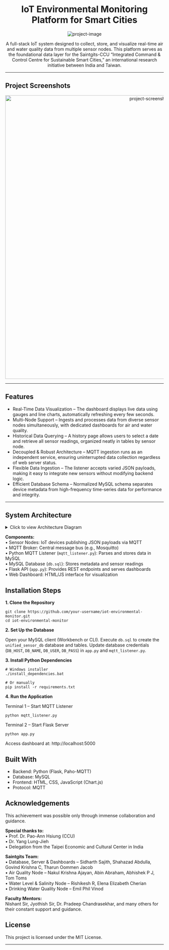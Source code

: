 <h1 align="center" id="title">IoT Environmental Monitoring Platform for Smart Cities</h1>

<p align="center">
  <img src="https://socialify.git.ci/siddoit/saintgits-iot-environmental-monitor/image?custom_description=A+full-stack+IoT+platform+for+real-time+environmental+monitoring&description=1&forks=1&language=1&name=1&pattern=Transparent&stargazers=1&theme=Auto" alt="project-image">
</p>

<p id="description" align="center">
  A full-stack IoT system designed to collect, store, and visualize real-time air and water quality data from multiple sensor nodes.  
  This platform serves as the foundational data layer for the Saintgits-CCU “Integrated Command & Control Centre for Sustainable Smart Cities,” an international research initiative between India and Taiwan.  
</p>

---

<h2>Project Screenshots</h2>

<p align="center">
  <img src="assets/dashboard.png" alt="project-screenshot" width="900">
</p>

---

<h2>Features</h2>

<ul>
  <li>Real-Time Data Visualization – The dashboard displays live data using gauges and line charts, automatically refreshing every few seconds.</li>
  <li>Multi-Node Support – Ingests and processes data from diverse sensor nodes simultaneously, with dedicated dashboards for air and water quality.</li>
  <li>Historical Data Querying – A history page allows users to select a date and retrieve all sensor readings, organized neatly in tables by sensor node.</li>
  <li>Decoupled & Robust Architecture – MQTT ingestion runs as an independent service, ensuring uninterrupted data collection regardless of web server status.</li>
  <li>Flexible Data Ingestion – The listener accepts varied JSON payloads, making it easy to integrate new sensors without modifying backend logic.</li>
  <li>Efficient Database Schema – Normalized MySQL schema separates device metadata from high-frequency time-series data for performance and integrity.</li>
</ul>

---

<h2>System Architecture</h2>

<details>
<summary>Click to view Architecture Diagram</summary>

```graph TD;
    A[Sensor Nodes/ESP32] -- JSON over MQTT --> B(MQTT Broker);
    B -- Pub/Sub --> C{Python MQTT Listener};
    C -- SQL INSERT --> D[(MySQL Database)];
    D -- SQL SELECT --> E[Flask Backend API];
    E -- REST API (JSON) --> F((Live Web Dashboard));
```
</details> <p> <b>Components:</b><br> • Sensor Nodes: IoT devices publishing JSON payloads via MQTT<br> • MQTT Broker: Central message bus (e.g., Mosquitto)<br> • Python MQTT Listener (<code>mqtt_listener.py</code>): Parses and stores data in MySQL<br> • MySQL Database (<code>db.sql</code>): Stores metadata and sensor readings<br> • Flask API (<code>app.py</code>): Provides REST endpoints and serves dashboards<br> • Web Dashboard: HTML/JS interface for visualization<br> </p>


<h2>Installation Steps</h2> <p><b>1. Clone the Repository</b></p>

```
git clone https://github.com/your-username/iot-environmental-monitor.git
cd iot-environmental-monitor
```
<p><b>2. Set Up the Database</b></p> <p> Open your MySQL client (Workbench or CLI). Execute <code>db.sql</code> to create the <code>unified_sensor_db</code> database and tables. Update database credentials (<code>DB_HOST</code>, <code>DB_NAME</code>, <code>DB_USER</code>, <code>DB_PASS</code>) in <code>app.py</code> and <code>mqtt_listener.py</code>. </p> <p><b>3. Install Python Dependencies</b></p>

```
# Windows installer
./install_dependencies.bat  

# Or manually
pip install -r requirements.txt
```
<p><b>4. Run the Application</b></p>

Terminal 1 – Start MQTT Listener
```
python mqtt_listener.py
```
Terminal 2 – Start Flask Server
```
python app.py
```
Access dashboard at: http://localhost:5000
<h2>Built With</h2> <ul> <li>Backend: Python (Flask, Paho-MQTT)</li> <li>Database: MySQL</li> <li>Frontend: HTML, CSS, JavaScript (Chart.js)</li> <li>Protocol: MQTT</li> </ul>
<h2>Acknowledgements</h2> <p> This achievement was possible only through immense collaboration and guidance. </p> <p> <b>Special thanks to:</b><br> • Prof. Dr. Pao-Ann Hsiung (CCU)<br> • Dr. Yang Lung-Jieh<br> • Delegation from the Taipei Economic and Cultural Center in India </p> <p> <b>Saintgits Team:</b><br> • Database, Server & Dashboards – Sidharth Sajith, Shahazad Abdulla, Govind Krishna C, Tharun Oommen Jacob<br> • Air Quality Node – Nakul Krishna Ajayan, Abin Abraham, Abhishek P J, Tom Toms<br> • Water Level & Salinity Node – Rishikesh R, Elena Elizabeth Cherian<br> • Drinking Water Quality Node – Emil Phil Vinod </p> <p> <b>Faculty Mentors:</b><br> Nishant Sir, Jyothish Sir, Dr. Pradeep Chandrasekhar, and many others for their constant support and guidance. </p>
<h2>License</h2>

This project is licensed under the MIT License.

---
